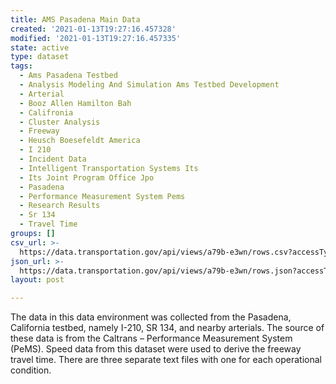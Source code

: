 ```yaml
---
title: AMS Pasadena Main Data
created: '2021-01-13T19:27:16.457328'
modified: '2021-01-13T19:27:16.457335'
state: active
type: dataset
tags:
  - Ams Pasadena Testbed
  - Analysis Modeling And Simulation Ams Testbed Development
  - Arterial
  - Booz Allen Hamilton Bah
  - Califronia
  - Cluster Analysis
  - Freeway
  - Heusch Boesefeldt America
  - I 210
  - Incident Data
  - Intelligent Transportation Systems Its
  - Its Joint Program Office Jpo
  - Pasadena
  - Performance Measurement System Pems
  - Research Results
  - Sr 134
  - Travel Time
groups: []
csv_url: >-
  https://data.transportation.gov/api/views/a79b-e3wn/rows.csv?accessType=DOWNLOAD
json_url: >-
  https://data.transportation.gov/api/views/a79b-e3wn/rows.json?accessType=DOWNLOAD
layout: post

---
```

The data in this data environment was collected from the Pasadena, California testbed, namely I-210, SR 134, and nearby arterials. The source of these data is from the Caltrans – Performance Measurement System (PeMS). Speed data from this dataset were used to derive the freeway travel time. There are three separate text files with one for each operational condition.

